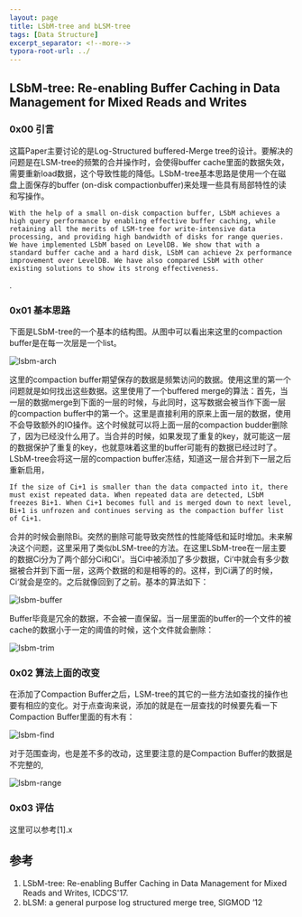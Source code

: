 ```yaml
---
layout: page
title: LSbM-tree and bLSM-tree
tags: [Data Structure]
excerpt_separator: <!--more-->
typora-root-url: ../
---
```


## LSbM-tree: Re-enabling Buffer Caching in Data Management for Mixed Reads and Writes

### 0x00 引言

  这篇Paper主要讨论的是Log-Structured buffered-Merge tree的设计。要解决的问题是在LSM-tree的频繁的合并操作时，会使得buffer cache里面的数据失效，需要重新load数据，这个导致性能的降低。LSbM-tree基本思路是使用一个在磁盘上面保存的buffer (on-disk compactionbuffer)来处理一些具有局部特性的读和写操作。

```
With the help of a small on-disk compaction buffer, LSbM achieves a high query performance by enabling effective buffer caching, while retaining all the merits of LSM-tree for write-intensive data processing, and providing high bandwidth of disks for range queries. We have implemented LSbM based on LevelDB. We show that with a standard buffer cache and a hard disk, LSbM can achieve 2x performance improvement over LevelDB. We have also compared LSbM with other existing solutions to show its strong effectiveness.
```

.

### 0x01 基本思路

下面是LSbM-tree的一个基本的结构图。从图中可以看出来这里的compaction buffer是在每一次层是一个list。

![lsbm-arch](/assets/img/lsbm-arch.png)

  这里的compaction buffer期望保存的数据是频繁访问的数据。使用这里的第一个问题就是如何找出这些数据。这里使用了一个buffered merge的算法：首先，当一层的数据merge到下面的一层的时候，与此同时，这写数据会被当作下面一层的compaction buffer中的第一个。这里是直接利用的原来上面一层的数据，使用不会导致额外的IO操作。这个时候就可以将上面一层的compaction budder删除了，因为已经没什么用了。当合并的时候，如果发现了重复的key，就可能这一层的数据保护了重复的key，也就意味着这里的buffer可能有的数据已经过时了。LSbM-tree会将这一层的compaction buffer冻结，知道这一层合并到下一层之后重新启用，

```
If the size of Ci+1 is smaller than the data compacted into it, there must exist repeated data. When repeated data are detected, LSbM freezes Bi+1. When Ci+1 becomes full and is merged down to next level, Bi+1 is unfrozen and continues serving as the compaction buffer list of Ci+1.
```

合并的时候会删除Bi。突然的删除可能导致突然性的性能降低和延时增加。未来解决这个问题，这里采用了类似bLSM-tree的方法。在这里LSbM-tree在一层主要的数据Ci分为了两个部分Ci和Ci'。当Ci中被添加了多少数据，Ci‘中就会有多少数据被合并到下面一层，这两个数据的和是相等的的。这样，到Ci满了的时候，Ci‘就会是空的。之后就像回到了之前。基本的算法如下：

![lsbm-buffer](/assets/img/lsbm-buffer.png)

 Buffer毕竟是冗余的数据，不会被一直保留。当一层里面的buffer的一个文件的被cache的数据小于一定的阈值的时候，这个文件就会删除：

![lsbm-trim](/assets/img/lsbm-trim.png)

### 0x02 算法上面的改变

  在添加了Compaction Buffer之后，LSM-tree的其它的一些方法如查找的操作也要有相应的变化。对于点查询来说，添加的就是在一层查找的时候要先看一下Compaction Buffer里面的有木有：

![lsbm-find](/assets/img/lsbm-find.png)

 对于范围查询，也是差不多的改动，这里要注意的是Compaction Buffer的数据是不完整的,

![lsbm-range](/assets/img/lsbm-range.png)

### 0x03 评估

 这里可以参考[1].x

## 参考

1. LSbM-tree: Re-enabling Buffer Caching in Data Management for Mixed Reads and Writes, ICDCS'17.
2. bLSM: a general purpose log structured merge tree, SIGMOD ’12